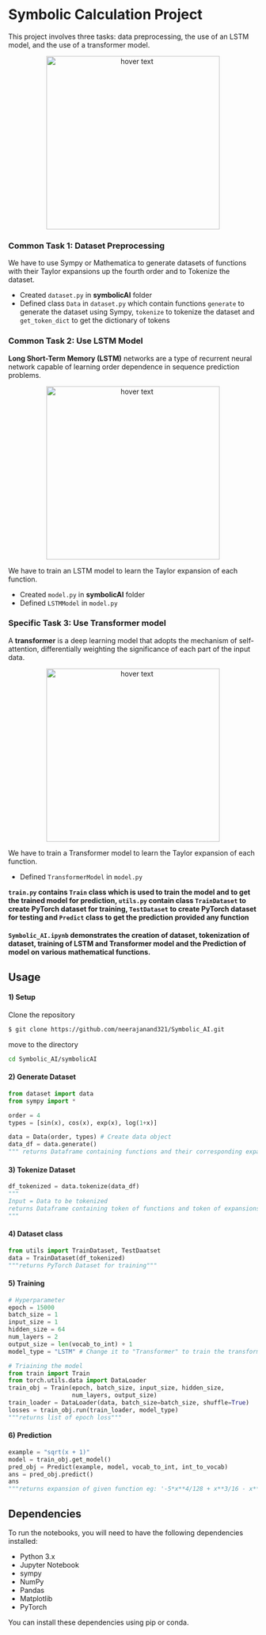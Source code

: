 # Symbolic Calculation Project

This project involves three tasks: data preprocessing, the use of an LSTM model, and the use of a transformer model.
<p align="center">
  <img src="https://user-images.githubusercontent.com/78193865/227809564-1dd1b7a6-f70e-496d-b327-6b8d5ca7171e.png" width="350" title="hover text">
</p>

### Common Task 1: Dataset Preprocessing

We have to use Sympy or Mathematica to generate datasets of functions with their Taylor expansions up the fourth order and to Tokenize the dataset.

- Created `dataset.py` in **symbolicAI** folder 
- Defined class `Data` in `dataset.py` which contain functions `generate` to generate the dataset using Sympy, `tokenize` to tokenize the dataset and `get_token_dict` to get the dictionary of tokens

### Common Task 2: Use LSTM Model

**Long Short-Term Memory (LSTM)** networks are a type of recurrent neural network capable of learning order dependence in sequence prediction problems.
<p align="center">
  <img src="https://upload.wikimedia.org/wikipedia/commons/9/93/LSTM_Cell.svg" width="350" title="hover text">
</p>


We have to train an LSTM model to learn the Taylor expansion of each function.

- Created `model.py` in **symbolicAI** folder
- Defined `LSTMModel` in `model.py` 

### Specific Task 3: Use Transformer model
A **transformer** is a deep learning model that adopts the mechanism of self-attention, differentially weighting the significance of each part of the input data.
<p align="center">
  <img src="https://upload.wikimedia.org/wikipedia/commons/8/8f/The-Transformer-model-architecture.png" width="350" title="hover text">
</p>

We have to train a Transformer  model to learn the Taylor expansion of each function.

- Defined `TransformerModel` in `model.py`

**`train.py` contains `Train` class which is used to train the model and to get the trained model for prediction, `utils.py` contain class `TrainDataset` to create PyTorch dataset for training, `TestDataset` to create PyTorch dataset for testing and `Predict` class to get the prediction provided any function**

#### `Symbolic_AI.ipynb` demonstrates the creation of dataset, tokenization of dataset, training of LSTM and Transformer model and the Prediction of model on various mathematical functions.

## Usage

#### 1) Setup
Clone the repository 
```bash
$ git clone https://github.com/neerajanand321/Symbolic_AI.git
```
move to the directory
```bash
cd Symbolic_AI/symbolicAI
```

#### 2) Generate Dataset 
```python
from dataset import data
from sympy import *

order = 4
types = [sin(x), cos(x), exp(x), log(1+x)]

data = Data(order, types) # Create data object
data_df = data.generate()
""" returns Dataframe containing functions and their corresponding expansion"""
```

#### 3) Tokenize Dataset
```python
df_tokenized = data.tokenize(data_df) 
""" 
Input = Data to be tokenized 
returns Dataframe containing token of functions and token of expansions
"""
```

#### 4) Dataset class
```python
from utils import TrainDataset, TestDaatset
data = TrainDataset(df_tokenized)
"""returns PyTorch Dataset for training"""
```

#### 5) Training
```python
# Hyperparameter
epoch = 15000
batch_size = 1
input_size = 1
hidden_size = 64
num_layers = 2
output_size = len(vocab_to_int) + 1
model_type = "LSTM" # Change it to "Transformer" to train the transformer model

# Triaining the model
from train import Train
from torch.utils.data import DataLoader
train_obj = Train(epoch, batch_size, input_size, hidden_size, 
                  num_layers, output_size)
train_loader = DataLoader(data, batch_size=batch_size, shuffle=True)
losses = train_obj.run(train_loader, model_type)
"""returns list of epoch loss"""
```

#### 6) Prediction
```python
example = "sqrt(x + 1)"
model = train_obj.get_model()
pred_obj = Predict(example, model, vocab_to_int, int_to_vocab)
ans = pred_obj.predict()
ans
"""returns expansion of given function eg: '-5*x**4/128 + x**3/16 - x**2/8 + x/2 + 1'"""
```

## Dependencies

To run the notebooks, you will need to have the following dependencies installed:

- Python 3.x
- Jupyter Notebook
- sympy
- NumPy
- Pandas
- Matplotlib
- PyTorch

You can install these dependencies using pip or conda.
